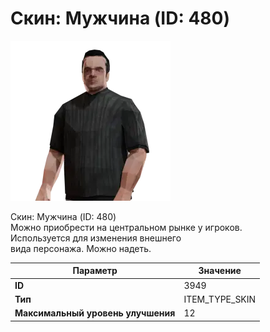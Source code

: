 # Скин: Мужчина (ID: 480)

![Item Image](../img/3949.webp?raw=true)

Скин: Мужчина (ID: 480)<br>Можно приобрести на центральном рынке у игроков.<br>Используется для изменения внешнего<br>вида персонажа. Можно надеть.


| Параметр | Значение |
|----------|----------|
| **ID** | 3949 |
| **Тип** | ITEM_TYPE_SKIN |
| **Максимальный уровень улучшения** | 12 |

